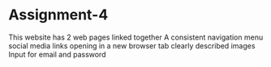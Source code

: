 # Assignment-4
This website has 2 web pages linked together
A consistent navigation menu
social media links opening in a new browser tab
clearly described images
Input for email and password